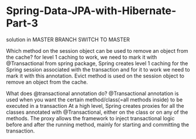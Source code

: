 # Spring-Data-JPA-with-Hibernate-Part-3
solution in MASTER BRANCH SWITCH TO MASTER

Which method on the session object can be used to remove an object from the cache?
   for level 1 caching to work, we need to mark it with @Transactional from spring package,
	 Spring creates level 1 caching for the Spring session associated with the transaction and for it to work we need to mark it with this annotation.
  Evict method is used on the session object to remove an object from the cache.


What does @transactional annotation do?
@Transactional annotation is used
	when you want the certain method/class(=all methods inside) to be executed in a transaction
  At a high level, Spring creates proxies for all the classes annotated with @Transactional, either on the class or on any of the methods. The proxy allows the framework to inject transactional logic before and after the running method, mainly for starting and committing the transaction.
